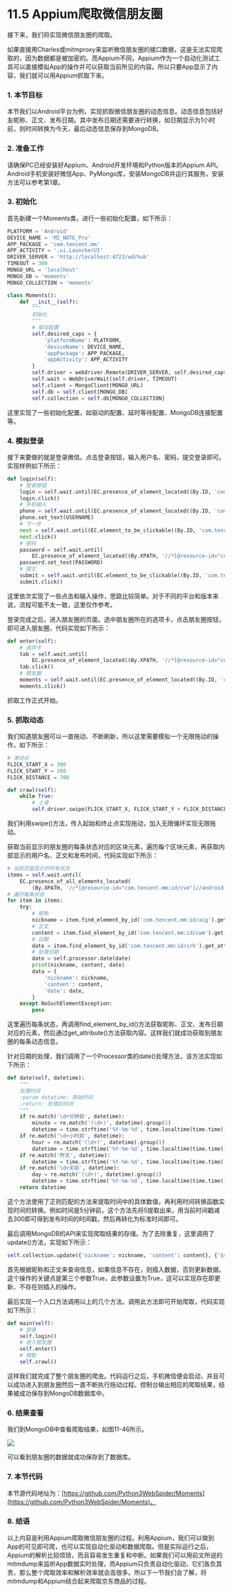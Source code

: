 # 11.5 Appium爬取微信朋友圈

接下来，我们将实现微信朋友圈的爬取。

如果直接用Charles或mitmproxy来监听微信朋友圈的接口数据，这是无法实现爬取的，因为数据都是被加密的。而Appium不同，Appium作为一个自动化测试工具可以直接模拟App的操作并可以获取当前所见的内容。所以只要App显示了内容，我们就可以用Appium抓取下来。

### 1. 本节目标

本节我们以Android平台为例，实现抓取微信朋友圈的动态信息。动态信息包括好友昵称、正文、发布日期。其中发布日期还需要进行转换，如日期显示为1小时前，则时间转换为今天，最后动态信息保存到MongoDB。

### 2. 准备工作

请确保PC已经安装好Appium、Android开发环境和Python版本的Appium API。Android手机安装好微信App、PyMongo库，安装MongoDB并运行其服务，安装方法可以参考第1章。

### 3. 初始化

首先新建一个Moments类，进行一些初始化配置，如下所示：

```python
PLATFORM = 'Android'
DEVICE_NAME = 'MI_NOTE_Pro'
APP_PACKAGE = 'com.tencent.mm'
APP_ACTIVITY = '.ui.LauncherUI'
DRIVER_SERVER = 'http://localhost:4723/wd/hub'
TIMEOUT = 300
MONGO_URL = 'localhost'
MONGO_DB = 'moments'
MONGO_COLLECTION = 'moments'

class Moments():
    def __init__(self):
        """
        初始化
        """
        # 驱动配置
        self.desired_caps = {
            'platformName': PLATFORM,
            'deviceName': DEVICE_NAME,
            'appPackage': APP_PACKAGE,
            'appActivity': APP_ACTIVITY
        }
        self.driver = webdriver.Remote(DRIVER_SERVER, self.desired_caps)
        self.wait = WebDriverWait(self.driver, TIMEOUT)
        self.client = MongoClient(MONGO_URL)
        self.db = self.client[MONGO_DB]
        self.collection = self.db[MONGO_COLLECTION]
```

这里实现了一些初始化配置，如驱动的配置、延时等待配置、MongoDB连接配置等。

### 4. 模拟登录

接下来要做的就是登录微信。点击登录按钮，输入用户名、密码，提交登录即可。实现样例如下所示：

```python
def login(self):
    # 登录按钮
    login = self.wait.until(EC.presence_of_element_located((By.ID, 'com.tencent.mm:id/cjk')))
    login.click()
    # 手机输入
    phone = self.wait.until(EC.presence_of_element_located((By.ID, 'com.tencent.mm:id/h2')))
    phone.set_text(USERNAME)
    # 下一步
    next = self.wait.until(EC.element_to_be_clickable((By.ID, 'com.tencent.mm:id/adj')))
    next.click()
    # 密码
    password = self.wait.until(
        EC.presence_of_element_located((By.XPATH, '//*[@resource-id="com.tencent.mm:id/h2"][1]')))
    password.set_text(PASSWORD)
    # 提交
    submit = self.wait.until(EC.element_to_be_clickable((By.ID, 'com.tencent.mm:id/adj')))
    submit.click()
```

这里依次实现了一些点击和输入操作，思路比较简单。对于不同的平台和版本来说，流程可能不太一致，这里仅作参考。

登录完成之后，进入朋友圈的页面。选中朋友圈所在的选项卡，点击朋友圈按钮，即可进入朋友圈，代码实现如下所示：

```python
def enter(self):
    # 选项卡
    tab = self.wait.until(
        EC.presence_of_element_located((By.XPATH, '//*[@resource-id="com.tencent.mm:id/bw3"][3]')))
    tab.click()
    # 朋友圈
    moments = self.wait.until(EC.presence_of_element_located((By.ID, 'com.tencent.mm:id/atz')))
    moments.click()
```

抓取工作正式开始。

### 5. 抓取动态

我们知道朋友圈可以一直拖动、不断刷新，所以这里需要模拟一个无限拖动的操作，如下所示：

```python
# 滑动点
FLICK_START_X = 300
FLICK_START_Y = 300
FLICK_DISTANCE = 700

def crawl(self):
    while True:
        # 上滑
        self.driver.swipe(FLICK_START_X, FLICK_START_Y + FLICK_DISTANCE, FLICK_START_X, FLICK_START_Y)
```

我们利用swipe()方法，传入起始和终止点实现拖动，加入无限循环实现无限拖动。

获取当前显示的朋友圈的每条状态对应的区块元素，遍历每个区块元素，再获取内部显示的用户名、正文和发布时间，代码实现如下所示：

```python
# 当前页面显示的所有状态
items = self.wait.until(
    EC.presence_of_all_elements_located(
        (By.XPATH, '//*[@resource-id="com.tencent.mm:id/cve"]//android.widget.FrameLayout')))
# 遍历每条状态
for item in items:
    try:
        # 昵称
        nickname = item.find_element_by_id('com.tencent.mm:id/aig').get_attribute('text')
        # 正文
        content = item.find_element_by_id('com.tencent.mm:id/cwm').get_attribute('text')
        # 日期
        date = item.find_element_by_id('com.tencent.mm:id/crh').get_attribute('text')
        # 处理日期
        date = self.processor.date(date)
        print(nickname, content, date)
        data = {
            'nickname': nickname,
            'content': content,
            'date': date,
        }   
    except NoSuchElementException:
        pass
```

这里遍历每条状态，再调用find_element_by_id()方法获取昵称、正文、发布日期对应的元素，然后通过get_attribute()方法获取内容。这样我们就成功获取到朋友圈的每条动态信息。

针对日期的处理，我们调用了一个Processor类的date()处理方法，该方法实现如下所示：

```python
def date(self, datetime):
    """
    处理时间
    :param datetime: 原始时间
    :return: 处理后时间
    """
    if re.match('\d+分钟前', datetime):
        minute = re.match('(\d+)', datetime).group(1)
        datetime = time.strftime('%Y-%m-%d', time.localtime(time.time() - float(minute) * 60))
    if re.match('\d+小时前', datetime):
        hour = re.match('(\d+)', datetime).group(1)
        datetime = time.strftime('%Y-%m-%d', time.localtime(time.time() - float(hour) * 60 * 60))
    if re.match('昨天', datetime):
        datetime = time.strftime('%Y-%m-%d', time.localtime(time.time() - 24 * 60 * 60))
    if re.match('\d+天前', datetime):
        day = re.match('(\d+)', datetime).group(1)
        datetime = time.strftime('%Y-%m-%d', time.localtime(time.time()) - float(day) * 24 * 60 * 60)
    return datetime
```

这个方法使用了正则匹配的方法来提取时间中的具体数值，再利用时间转换函数实现时间的转换。例如时间是5分钟前，这个方法先将5提取出来，用当前时间戳减去300即可得到发布时间的时间戳，然后再转化为标准时间即可。

最后调用MongoDB的API来实现爬取结果的存储。为了去除重复，这里调用了update()方法，实现如下所示：

```python
self.collection.update({'nickname': nickname, 'content': content}, {'$set': data}, True)
```

首先根据昵称和正文来查询信息，如果信息不存在，则插入数据，否则更新数据。这个操作的关键点是第三个参数True，此参数设置为True，这可以实现存在即更新、不存在则插入的操作。

最后实现一个入口方法调用以上的几个方法。调用此方法即可开始爬取，代码实现如下所示：

```python
def main(self):
    # 登录
    self.login()
    # 进入朋友圈
    self.enter()
    # 爬取
    self.crawl()
```

这样我们就完成了整个朋友圈的爬虫。代码运行之后，手机微信便会启动，并且可以成功进入到朋友圈然后一直不断执行拖动过程。控制台输出相应的爬取结果，结果被成功保存到MongoDB数据库中。

### 6. 结果查看

我们到MongoDB中查看爬取结果，如图11-46所示。

![](./assets/11-46.jpg)

可以看到朋友圈的数据就成功保存到了数据库。

### 7. 本节代码

本节源代码地址为：[https://github.com/Python3WebSpider/Moments](https://github.com/Python3WebSpider/Moments)。

### 8. 结语

以上内容是利用Appium爬取微信朋友圈的过程。利用Appium，我们可以做到App的可见即可爬，也可以实现自动化驱动和数据爬取。但是实际运行之后，Appium的解析比较烦琐，而且容易发生重复和中断。如果我们可以用前文所说的mitmdump来监听App数据实时处理，而Appium只负责自动化驱动，它们各负其责，那么整个爬取效率和解析效率就会高很多。所以下一节我们会了解，将mitmdump和Appium结合起来爬取京东商品的过程。





